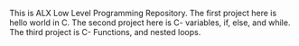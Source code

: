 This is ALX Low Level Programming Repository.
The first project here is hello world in C.
The second project here is C- variables, if, else, and while.
The third project is C- Functions, and nested loops.
